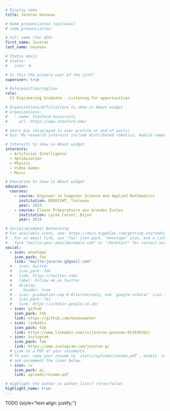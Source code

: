 ```yaml
---
# Display name
title: Joceran Gouneau

# Name pronunciation (optional)
# name_pronunciation: 

# Full name (for SEO)
first_name: Joceran
last_name: Gouneau

# Status emoji
# status:
#   icon: ☕️

# Is this the primary user of the site?
superuser: true

# Role/position/tagline
role:
  CS Engineering Graduate - Listening for opportunities

# Organizations/Affiliations to show in About widget
# organizations:
#   - name: Stanford University
#     url: https://www.stanford.edu/

# Short bio (displayed in user profile at end of posts)
# bio: My research interests include distributed robotics, mobile computing and programmable matter.

# Interests to show in About widget
interests:
  - Artificial Intelligence
  - Optimization
  - Physics
  - Video Games
  - Music

# Education to show in About widget
education:
  courses:
    - course: Engineer in Computer Science and Applied Mathematics
      institution: ENSEEIHT, Toulouse
      year: 2023
    - course: Classe Préparatoire aux Grandes Écoles
      institution: Lycée Carnot, Dijon
      year: 2019

# Social/Academic Networking
# For available icons, see: https://docs.hugoblox.com/getting-started/page-builder/#icons
#   For an email link, use "fas" icon pack, "envelope" icon, and a link in the
#   form "mailto:your-email@example.com" or "/#contact" for contact widget.
social:
  - icon: envelope
    icon_pack: fas
    link: "mailto:joceran.g@gmail.com"
  # - icon: twitter
  #   icon_pack: fab
  #   link: https://twitter.com/
  #   label: Follow me on Twitter
  #   display:
  #     header: true
  # - icon: graduation-cap # Alternatively, use `google-scholar` icon from `ai` icon pack
  #   icon_pack: fas
  #   link: https://scholar.google.co.uk/
  - icon: github
    icon_pack: fab
    link: https://github.com/minesweeter
  - icon: linkedin
    icon_pack: fab
    link: https://www.linkedin.com/in/joceran-gouneau-05103b1b1/
  - icon: instagram
    icon_pack: fab
    link: https://www.instagram.com/joceran.g/
  # Link to a PDF of your resume/CV.
  # To use: copy your resume to `static/uploads/resume.pdf`, enable `ai` icons in `params.yaml`,
  # and uncomment the lines below.
  - icon: cv
    icon_pack: ai
    link: uploads/resume.pdf

# Highlight the author in author lists? (true/false)
highlight_name: true
---
```


TODO
{style="text-align: justify;"}

